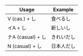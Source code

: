 |Usage|Example|
|-|-|
|V (cas.) + し|食べるし|
|イA + し|新しいし|
|ナA (casual) + し|きれいだし|
|N (casual) + し|日本人だし|